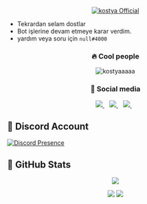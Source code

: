 <p align="center">
    <a href="https://kostyaaaaa.github.io">
        <img
            src="https://readme-typing-svg.herokuapp.com?size=15&width=280&lines=Created+By+kostya+🌐"
            alt="kostya Official"
        />
    </a>
</p>

- Tekrardan selam dostlar
- Bot işlerine devam etmeye karar verdim.
- yardım veya soru için `null#4000`



<h3 align="center">🔥 Cool people </h3>
<p align='center'>
<img src="https://komarev.com/ghpvc/?username=kostyaaaaa&label=Ziyaretçi%20Sayısı&color=blueviolet&style=for-the-badge" alt="kostyaaaaa"/>
</p>
<h3 align="center">🌟 Social media </h3>
<p align='center'>
<a href="https://discord.gg/codeus">
<img src= "https://img.shields.io/badge/Discord%20-7289DA.svg?&amp;style=for-the-badge&amp;logo=discord&amp;logoColor=white"/> </a>&nbsp;&nbsp;
<a href="https://github.com/kostyaaaaa">
<img src= "https://img.shields.io/badge/Github%20-171515.svg?&amp;style=for-the-badge&amp;logo=github&amp;logoColor=white"/> </a>&nbsp;&nbsp;
<a href="https://instagram.com/kostii.12">
<img src="https://img.shields.io/badge/instagram-%23E4405F.svg?&style=for-the-badge&logo=instagram&logoColor=white" /> </a>&nbsp;&nbsp; 
</p>

## 🐉 Discord Account
[![Discord Presence](https://lanyard-profile-readme.vercel.app/api/130350208608370689?hideDiscrim=true)](https://discord.com/users/130350208608370689)

## 🍷 GitHub Stats
<p align = 'center'>
    <img src='https://github-readme-streak-stats.herokuapp.com/?user=kostyaaaaa&theme=gotham&hide_border=true'>
</p>
<p align = 'center'>
    <img src='https://github-readme-stats.vercel.app/api?username=kostyaaaaa&count_private=true&include_all_commits=true&show_icons=true&theme=gotham&hide_border=true&line_height=27'/>
    <img src='https://github-readme-stats.vercel.app/api/top-langs/?username=kostyaaaaa&show_icons=true&hide=php,html,typescript,css,markdown,python&theme=gotham&line_height=27&hide_border=true'/>
</p>
